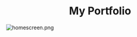 <h1 align="center">My Portfolio</h1>
<p>
<img href="./src/assets/homescreen.png" align="center" alt="homescreen.png">
</p>
